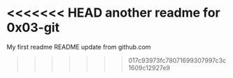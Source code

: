 <<<<<<< HEAD
another readme for 0x03-git
=======
My first readme
README update from github.com
>>>>>>> 017c93973fc78071699307997c3c1609c12927e9
